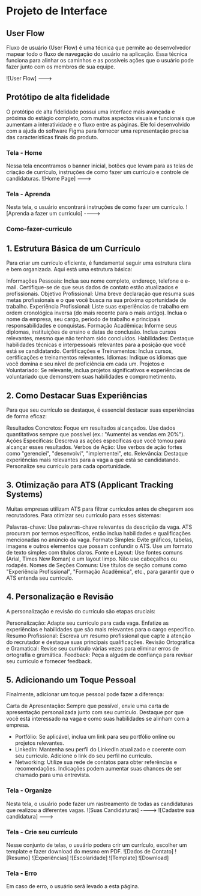 # Projeto de Interface

## User Flow

Fluxo de usuário (User Flow) é uma técnica que permite ao desenvolvedor mapear todo o fluxo de navegação do usuário na aplicação. Essa técnica funciona para alinhar os caminhos e as possíveis ações que o usuário pode fazer junto com os membros de sua equipe.

![User Flow] ---> 

## Protótipo de alta fidelidade

O protótipo de alta fidelidade possui uma interface mais avançada e próxima do estágio completo, com muitos aspectos visuais e funcionais que aumentam a interatividade e o fluxo entre as páginas. Ele foi desenvolvido com a ajuda do software Figma para fornecer uma representação precisa das características finais do produto. 

### Tela - Home
Nessa tela encontramos o banner inicial, botões que levam para as telas de criação de currículo, instruções de como fazer um currículo e controle de candidaturas. 
![Home Page] ---> <imagem fonte=" ">

### Tela - Aprenda
Nesta tela, o usuário encontrará instruções de como fazer um currículo.
![Aprenda a fazer um currículo] ----> <imagem fonte=" ">

### Como-fazer-curriculo
## 1. Estrutura Básica de um Currículo
Para criar um currículo eficiente, é fundamental seguir uma estrutura clara e bem organizada. Aqui está uma estrutura básica:

Informações Pessoais: Inclua seu nome completo, endereço, telefone e e-mail. Certifique-se de que seus dados de contato estão atualizados e profissionais.
Objetivo Profissional: Uma breve declaração que resuma suas metas profissionais e o que você busca na sua próxima oportunidade de trabalho.
Experiência Profissional: Liste suas experiências de trabalho em ordem cronológica inversa (do mais recente para o mais antigo). Inclua o nome da empresa, seu cargo, período de trabalho e principais responsabilidades e conquistas.
Formação Acadêmica: Informe seus diplomas, instituições de ensino e datas de conclusão. Inclua cursos relevantes, mesmo que não tenham sido concluídos.
Habilidades: Destaque habilidades técnicas e interpessoais relevantes para a posição que você está se candidatando.
Certificações e Treinamentos: Inclua cursos, certificações e treinamentos relevantes.
Idiomas: Indique os idiomas que você domina e seu nível de proficiência em cada um.
Projetos e Voluntariado: Se relevante, inclua projetos significativos e experiências de voluntariado que demonstrem suas habilidades e comprometimento.

## 2. Como Destacar Suas Experiências
Para que seu currículo se destaque, é essencial destacar suas experiências de forma eficaz:

Resultados Concretos: Foque em resultados alcançados. Use dados quantitativos sempre que possível (ex.: "Aumentei as vendas em 20%").
Ações Específicas: Descreva as ações específicas que você tomou para alcançar esses resultados.
Verbos de Ação: Use verbos de ação fortes como "gerenciei", "desenvolvi", "implementei", etc.
Relevância: Destaque experiências mais relevantes para a vaga a que está se candidatando. Personalize seu currículo para cada oportunidade.

## 3. Otimização para ATS (Applicant Tracking Systems)
Muitas empresas utilizam ATS para filtrar currículos antes de chegarem aos recrutadores. Para otimizar seu currículo para esses sistemas:

Palavras-chave: Use palavras-chave relevantes da descrição da vaga. ATS procuram por termos específicos, então inclua habilidades e qualificações mencionadas no anúncio da vaga.
Formato Simples: Evite gráficos, tabelas, imagens e outros elementos que possam confundir o ATS. Use um formato de texto simples com títulos claros.
Fonte e Layout: Use fontes comuns (Arial, Times New Roman) e um layout limpo. Não use cabeçalhos ou rodapés.
Nomes de Seções Comuns: Use títulos de seção comuns como "Experiência Profissional", "Formação Acadêmica", etc., para garantir que o ATS entenda seu currículo.

## 4. Personalização e Revisão
A personalização e revisão do currículo são etapas cruciais:

Personalização: Adapte seu currículo para cada vaga. Enfatize as experiências e habilidades que são mais relevantes para o cargo específico.
Resumo Profissional: Escreva um resumo profissional que capte a atenção do recrutador e destaque suas principais qualificações.
Revisão Ortográfica e Gramatical: Revise seu currículo várias vezes para eliminar erros de ortografia e gramática.
Feedback: Peça a alguém de confiança para revisar seu currículo e fornecer feedback.

## 5. Adicionando um Toque Pessoal
Finalmente, adicionar um toque pessoal pode fazer a diferença:

Carta de Apresentação: Sempre que possível, envie uma carta de apresentação personalizada junto com seu currículo. 
Destaque por que você está interessado na vaga e como suas habilidades se alinham com a empresa.

* Portfólio: Se aplicável, inclua um link para seu portfólio online ou projetos relevantes.
* LinkedIn: Mantenha seu perfil do LinkedIn atualizado e coerente com seu currículo. Adicione o link do seu perfil no currículo.
* Networking: Utilize sua rede de contatos para obter referências e recomendações. Indicações podem aumentar suas chances de ser chamado para uma entrevista.


### Tela - Organize
Nesta tela, o usuário pode fazer um rastreamento de todas as candidaturas que realizou a diferentes vagas.
![Suas Candidaturas] ----> <imagem fonte=" ">
![Cadastre sua candidatura] ---> <imagem fonte=" ">

### Tela - Crie seu currículo
Nesse conjunto de telas, o usuário podera crir um currículo, escolher um template e fazer download do mesmo em PDF.
![Dados de Contato]
![Resumo]
![Experiências]
![Escolaridade]
![Template]
![Download]

### Tela - Erro
Em caso de erro, o usuário será levado a esta página.
<imagem fonte=" ">
